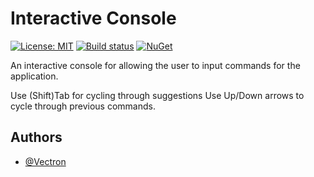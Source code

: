 # Interactive Console
[![License: MIT](https://img.shields.io/badge/License-MIT-green.svg)](https://github.com/Vectron/InteractiveConsole/blob/main/LICENSE.txt)
[![Build status](https://github.com/Vectron/InteractiveConsole/actions/workflows/BuildTestDeploy.yml/badge.svg)](https://github.com/Vectron/InteractiveConsole/actions)
[![NuGet](https://img.shields.io/nuget/v/InteractiveConsole.svg)](https://www.nuget.org/packages/InteractiveConsole)

An interactive console for allowing the user to input commands for the application.

Use (Shift)Tab for cycling through suggestions
Use Up/Down arrows to cycle through previous commands.

## Authors
- [@Vectron](https://www.github.com/Vectron)
